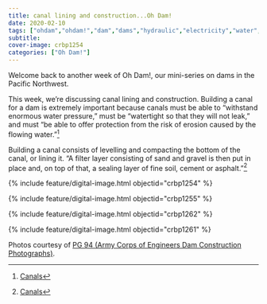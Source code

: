 ```yaml
---
title: canal lining and construction...Oh Dam!
date: 2020-02-10
tags: ["ohdam","ohdam!","dam","dams","hydraulic","electricity","water","irrigation","ColumbiaRiver","ColumbiaRiverBasin"]
subtitle: 
cover-image: crbp1254
categories: ["Oh Dam!"]
---
```


Welcome back to another week of Oh Dam!, our mini-series
on dams in the Pacific Northwest.

This week, we’re discussing canal lining and
construction. Building a canal for a dam is extremely important because canals
must be able to “withstand enormous water pressure,” must be “watertight so
that they will not leak,” and must “be able to offer protection from the risk
of erosion caused by the flowing water.”[^1]

Building a canal consists of levelling and compacting the
bottom of the canal, or lining it. “A filter layer consisting of sand and
gravel is then put in place and, on top of that, a sealing layer of fine soil,
cement or asphalt.”[^1]

{% include feature/digital-image.html objectid="crbp1254" %}

{% include feature/digital-image.html objectid="crbp1255" %}

{% include feature/digital-image.html objectid="crbp1262" %}

{% include feature/digital-image.html objectid="crbp1261" %}


[^1]: [Canals](http://applications.dynapac.com/soil/dams-and-canals/)

Photos courtesy of [PG 94 (Army Corps of Engineers Dam Construction Photographs)](https://archiveswest.orbiscascade.org/ark:/80444/xv165618/op=fstyle.aspx?t=k&amp;q=).
